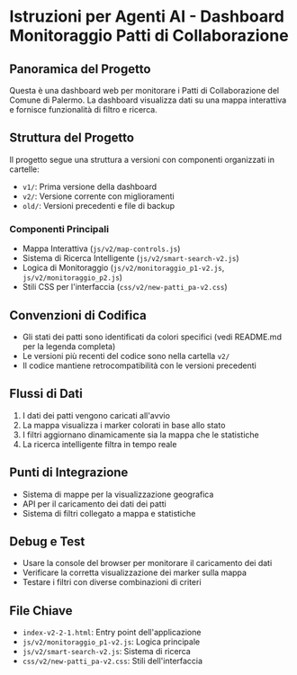# Istruzioni per Agenti AI - Dashboard Monitoraggio Patti di Collaborazione

## Panoramica del Progetto
Questa è una dashboard web per monitorare i Patti di Collaborazione del Comune di Palermo. La dashboard visualizza dati su una mappa interattiva e fornisce funzionalità di filtro e ricerca.

## Struttura del Progetto
Il progetto segue una struttura a versioni con componenti organizzati in cartelle:

- `v1/`: Prima versione della dashboard
- `v2/`: Versione corrente con miglioramenti
- `old/`: Versioni precedenti e file di backup

### Componenti Principali
- Mappa Interattiva (`js/v2/map-controls.js`)
- Sistema di Ricerca Intelligente (`js/v2/smart-search-v2.js`) 
- Logica di Monitoraggio (`js/v2/monitoraggio_p1-v2.js`, `js/v2/monitoraggio_p2.js`)
- Stili CSS per l'interfaccia (`css/v2/new-patti_pa-v2.css`)

## Convenzioni di Codifica
- Gli stati dei patti sono identificati da colori specifici (vedi README.md per la legenda completa)
- Le versioni più recenti del codice sono nella cartella `v2/`
- Il codice mantiene retrocompatibilità con le versioni precedenti

## Flussi di Dati
1. I dati dei patti vengono caricati all'avvio
2. La mappa visualizza i marker colorati in base allo stato
3. I filtri aggiornano dinamicamente sia la mappa che le statistiche
4. La ricerca intelligente filtra in tempo reale

## Punti di Integrazione
- Sistema di mappe per la visualizzazione geografica
- API per il caricamento dei dati dei patti
- Sistema di filtri collegato a mappa e statistiche

## Debug e Test
- Usare la console del browser per monitorare il caricamento dei dati
- Verificare la corretta visualizzazione dei marker sulla mappa
- Testare i filtri con diverse combinazioni di criteri

## File Chiave
- `index-v2-2-1.html`: Entry point dell'applicazione
- `js/v2/monitoraggio_p1-v2.js`: Logica principale
- `js/v2/smart-search-v2.js`: Sistema di ricerca
- `css/v2/new-patti_pa-v2.css`: Stili dell'interfaccia
